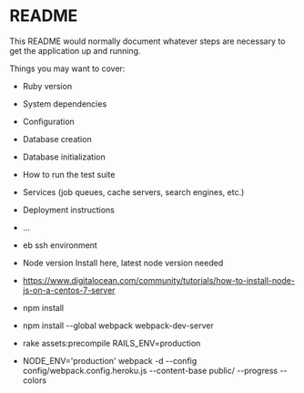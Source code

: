 # README

This README would normally document whatever steps are necessary to get the
application up and running.

Things you may want to cover:

* Ruby version

* System dependencies

* Configuration

* Database creation

* Database initialization

* How to run the test suite

* Services (job queues, cache servers, search engines, etc.)

* Deployment instructions

* ...

* eb ssh environment

* Node version Install here, latest node version needed 
* https://www.digitalocean.com/community/tutorials/how-to-install-node-js-on-a-centos-7-server
* npm install

* npm install --global webpack webpack-dev-server

* rake assets:precompile RAILS_ENV=production

* NODE_ENV='production' webpack -d --config config/webpack.config.heroku.js --content-base public/ --progress --colors

